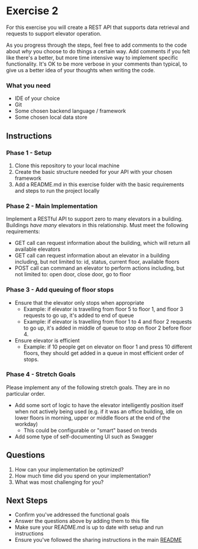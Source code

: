 # Exercise 2 #

For this exercise you will create a REST API that supports data retrieval and requests to support elevator operation.

As you progress through the steps, feel free to add comments to the code about *why* you choose to do things a certain way. Add comments if you felt like there's a better, but more time intensive way to implement specific functionality. It's OK to be more verbose in your comments than typical, to give us a better idea of your thoughts when writing the code.

### What you need ###

* IDE of your choice
* Git
* Some chosen backend language / framework
* Some chosen local data store

## Instructions ##

### Phase 1 - Setup ###

 1. Clone this repository to your local machine
 1. Create the basic structure needed for your API with your chosen framework
 1. Add a README.md in this exercise folder with the basic requirements and steps to run the project locally

### Phase 2 - Main Implementation ###

Implement a RESTful API to support zero to many elevators in a building. Buildings *have many* elevators in this relationship. Must meet the following requirements:

 * GET call can request information about the building, which will return all available elevators
 * GET call can request information about an elevator in a building including, but not limited to: id, status, current floor, available floors
 * POST call can command an elevator to perform actions including, but not limited to: open door, close door, go to floor

### Phase 3 - Add queuing of floor stops ###

* Ensure that the elevator only stops when appropriate
	* Example: if elevator is travelling from floor 5 to floor 1, and floor 3 requests to go up, it's added to end of queue
	* Example: if elevator is travelling from floor 1 to 4 and floor 2 requests to go up, it's added in middle of queue to stop on floor 2 before floor 4.
* Ensure elevator is efficient
	* Example: if 10 people get on elevator on floor 1 and press 10 different floors, they should get added in a queue in most efficient order of stops.

### Phase 4 - Stretch Goals ###

Please implement any of the following stretch goals. They are in no particular order.

 * Add some sort of logic to have the elevator intelligently position itself when not actively being used (e.g. if it was an office building, idle on lower floors in morning, upper or middle floors at the end of the workday)
 	* This could be configurable or "smart" based on trends
 * Add some type of self-documenting UI such as Swagger

## Questions ##

 1. How can your implementation be optimized?
 1. How much time did you spend on your implementation?
 1. What was most challenging for you?

## Next Steps ##

* Confirm you've addressed the functional goals
* Answer the questions above by adding them to this file
* Make sure your README.md is up to date with setup and run instructions
* Ensure you've followed the sharing instructions in the main [README](../README.md)
